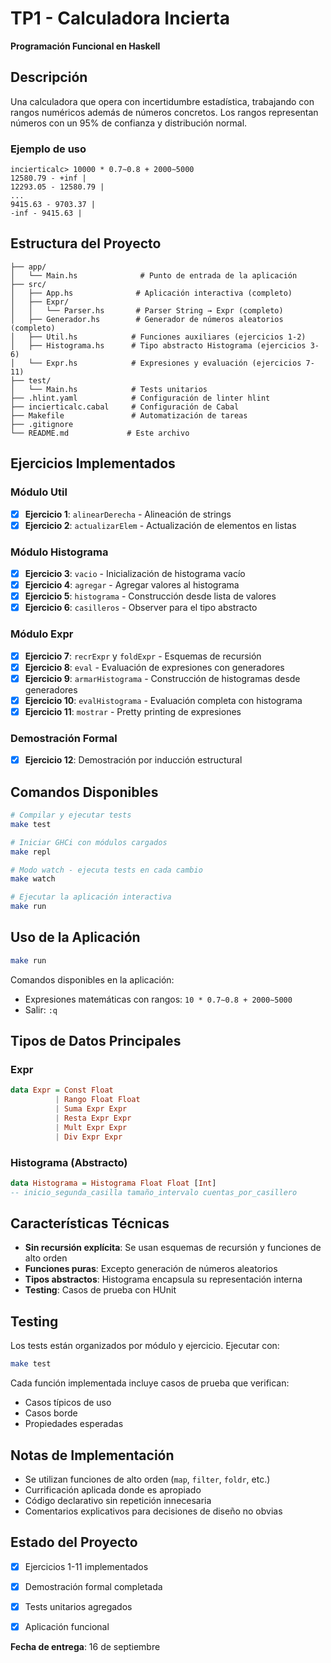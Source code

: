 # TP1 - Calculadora Incierta

**Programación Funcional en Haskell**

## Descripción

Una calculadora que opera con incertidumbre estadística, trabajando con rangos numéricos además de números concretos. Los rangos representan números con un 95% de confianza y distribución normal.

### Ejemplo de uso
```
incierticalc> 10000 * 0.7∼0.8 + 2000∼5000
12580.79 - +inf |
12293.05 - 12580.79 |
...
9415.63 - 9703.37 |
-inf - 9415.63 |
```

## Estructura del Proyecto

```
├── app/
│   └── Main.hs              # Punto de entrada de la aplicación
├── src/
│   ├── App.hs              # Aplicación interactiva (completo)
│   ├── Expr/
│   │   └── Parser.hs       # Parser String → Expr (completo)
│   ├── Generador.hs        # Generador de números aleatorios (completo)
│   ├── Util.hs            # Funciones auxiliares (ejercicios 1-2)
│   ├── Histograma.hs      # Tipo abstracto Histograma (ejercicios 3-6)
│   └── Expr.hs            # Expresiones y evaluación (ejercicios 7-11)
├── test/
│   └── Main.hs            # Tests unitarios
├── .hlint.yaml            # Configuración de linter hlint
├── incierticalc.cabal     # Configuración de Cabal
├── Makefile               # Automatización de tareas
├── .gitignore             
└── README.md             # Este archivo
```

## Ejercicios Implementados

### Módulo Util
- [X] **Ejercicio 1**: `alinearDerecha` - Alineación de strings
- [X] **Ejercicio 2**: `actualizarElem` - Actualización de elementos en listas

### Módulo Histograma
- [X] **Ejercicio 3**: `vacio` - Inicialización de histograma vacío
- [X] **Ejercicio 4**: `agregar` - Agregar valores al histograma
- [X] **Ejercicio 5**: `histograma` - Construcción desde lista de valores
- [X] **Ejercicio 6**: `casilleros` - Observer para el tipo abstracto

### Módulo Expr
- [X] **Ejercicio 7**: `recrExpr` y `foldExpr` - Esquemas de recursión
- [X] **Ejercicio 8**: `eval` - Evaluación de expresiones con generadores
- [X] **Ejercicio 9**: `armarHistograma` - Construcción de histogramas desde generadores
- [X] **Ejercicio 10**: `evalHistograma` - Evaluación completa con histograma
- [X] **Ejercicio 11**: `mostrar` - Pretty printing de expresiones

### Demostración Formal
- [X] **Ejercicio 12**: Demostración por inducción estructural

## Comandos Disponibles

```bash
# Compilar y ejecutar tests
make test

# Iniciar GHCi con módulos cargados  
make repl

# Modo watch - ejecuta tests en cada cambio
make watch

# Ejecutar la aplicación interactiva
make run
```

## Uso de la Aplicación

```bash
make run
```

Comandos disponibles en la aplicación:
- Expresiones matemáticas con rangos: `10 * 0.7∼0.8 + 2000∼5000`
- Salir: `:q`

## Tipos de Datos Principales

### Expr
```haskell
data Expr = Const Float
          | Rango Float Float  
          | Suma Expr Expr
          | Resta Expr Expr
          | Mult Expr Expr
          | Div Expr Expr
```

### Histograma (Abstracto)
```haskell
data Histograma = Histograma Float Float [Int]
-- inicio_segunda_casilla tamaño_intervalo cuentas_por_casillero
```

## Características Técnicas

- **Sin recursión explícita**: Se usan esquemas de recursión y funciones de alto orden
- **Funciones puras**: Excepto generación de números aleatorios
- **Tipos abstractos**: Histograma encapsula su representación interna
- **Testing**: Casos de prueba con HUnit

## Testing

Los tests están organizados por módulo y ejercicio. Ejecutar con:

```bash
make test
```

Cada función implementada incluye casos de prueba que verifican:
- Casos típicos de uso
- Casos borde
- Propiedades esperadas

## Notas de Implementación

- Se utilizan funciones de alto orden (`map`, `filter`, `foldr`, etc.)
- Currificación aplicada donde es apropiado
- Código declarativo sin repetición innecesaria
- Comentarios explicativos para decisiones de diseño no obvias

## Estado del Proyecto

- [X] Ejercicios 1-11 implementados
- [X] Demostración formal completada  
- [X] Tests unitarios agregados
- [X] Aplicación funcional


**Fecha de entrega**: 16 de septiembre
